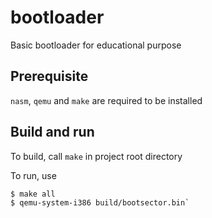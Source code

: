 # bootloader
Basic bootloader for educational purpose
## Prerequisite
`nasm`, `qemu` and `make` are required to be installed
## Build and run
To build, call `make` in project root directory

To run, use

    $ make all
    $ qemu-system-i386 build/bootsector.bin`
